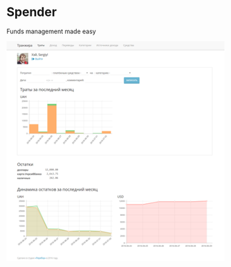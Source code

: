 # Spender

Funds management made easy

![screenshot](https://raw.githubusercontent.com/besuhoff/spender-js/master/screenshot.png)

